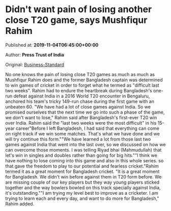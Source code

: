 
# Didn't want pain of losing another close T20 game, says Mushfiqur Rahim

Published at: **2019-11-04T06:45:00+00:00**

Author: **Press Trust of India**

Original: [Business-Standard](https://www.business-standard.com/article/pti-stories/didn-t-want-pain-of-losing-another-close-t20-game-says-mushfiqur-rahim-119110400341_1.html)

No one knows the pain of losing close T20 games as much as much as Mushfiqur Rahim does and the former Bangladesh captain was determined to win games of cricket in order to forget what he termed as "difficult last two weeks".
Rahim had to endure the heartbreak during Bangladesh's one-run defeat against India in a 2016 World T20 encounter in Bengaluru, anchored his team's tricky 149-run chase during the first game with an unbeaten 60.
"We have had a lot of close games against India. So we promised ourselves that the next time we go into such a phase of the game, we don't want to lose," Rahim said after Bangladesh's first-ever T20 win over India.
Rahim said the "last two weeks were the most difficult" in his 15-year career"Before I left Bangladesh, I had said that everything can come on right track if we win some matches. That's what we have done and we will try continue this form.""We have learned a lot from those last two games against India that went into the last over, so we discussed on how we can overcome those moments. I was telling Riyad bhai (Mahmudullah) that let's win in singles and doubles rather than going for big hits.""I think we have nothing to lose coming into this game and also in this whole series. so that gave the freedom to play to our potential and fearless cricket."Rahim termed it as a great moment for Bangladesh cricket.
"It is a great moment for Bangladesh. We didn't win before against them in T20 form before. We are missing couple of our key players but they way young players sticked together and the way bowlers bowled on this track specially against India, it's outstanding.""I am trying my level best to improve as a cricketer. I am trying to learn each and every day, and want to do more for Bangladesh," Rahim added.
